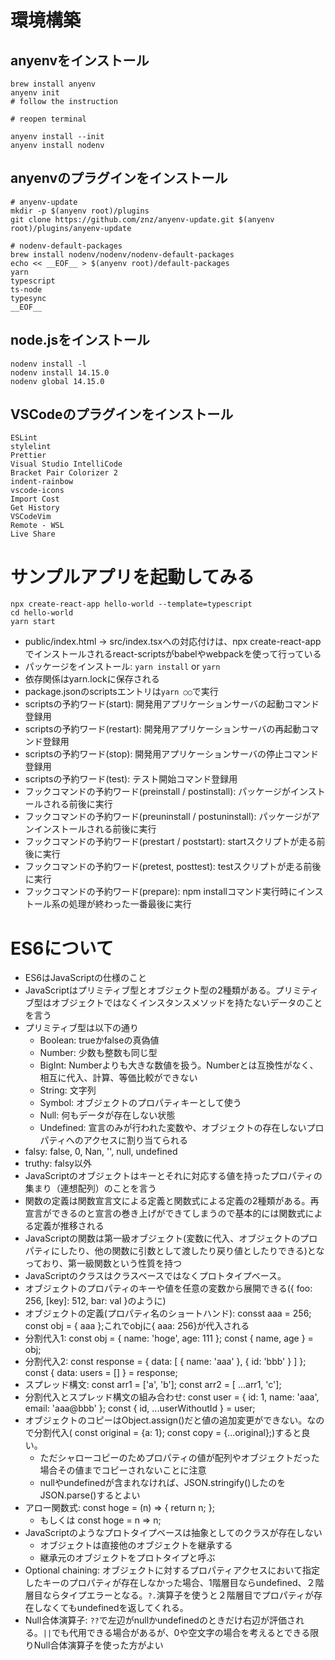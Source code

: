 # 環境構築

## anyenvをインストール

```
brew install anyenv
anyenv init
# follow the instruction

# reopen terminal

anyenv install --init
anyenv install nodenv
```

## anyenvのプラグインをインストール

```
# anyenv-update
mkdir -p $(anyenv root)/plugins
git clone https://github.com/znz/anyenv-update.git $(anyenv root)/plugins/anyenv-update

# nodenv-default-packages
brew install nodenv/nodenv/nodenv-default-packages
echo << __EOF__ > $(anyenv root)/default-packages
yarn
typescript
ts-node
typesync
__EOF__
```

## node.jsをインストール

```
nodenv install -l
nodenv install 14.15.0
nodenv global 14.15.0
```

## VSCodeのプラグインをインストール

```
ESLint
stylelint
Prettier
Visual Studio IntelliCode
Bracket Pair Colorizer 2
indent-rainbow
vscode-icons
Import Cost
Get History
VSCodeVim
Remote - WSL
Live Share
```

# サンプルアプリを起動してみる

```
npx create-react-app hello-world --template=typescript
cd hello-world
yarn start
```

* public/index.html -> src/index.tsxへの対応付けは、npx create-react-appでインストールされるreact-scriptsがbabelやwebpackを使って行っている
* パッケージをインストール: `yarn install` or `yarn`
* 依存関係はyarn.lockに保存される
* package.jsonのscriptsエントリは`yarn ○○`で実行
* scriptsの予約ワード(start): 開発用アプリケーションサーバの起動コマンド登録用
* scriptsの予約ワード(restart): 開発用アプリケーションサーバの再起動コマンド登録用
* scriptsの予約ワード(stop): 開発用アプリケーションサーバの停止コマンド登録用
* scriptsの予約ワード(test): テスト開始コマンド登録用
* フックコマンドの予約ワード(preinstall / postinstall): パッケージがインストールされる前後に実行
* フックコマンドの予約ワード(preuninstall / postuninstall): パッケージがアンインストールされる前後に実行
* フックコマンドの予約ワード(prestart / poststart): startスクリプトが走る前後に実行
* フックコマンドの予約ワード(pretest, posttest): testスクリプトが走る前後に実行
* フックコマンドの予約ワード(prepare): npm installコマンド実行時にインストール系の処理が終わった一番最後に実行

# ES6について

* ES6はJavaScriptの仕様のこと
* JavaScriptはプリミティブ型とオブジェクト型の2種類がある。プリミティブ型はオブジェクトではなくインスタンスメソッドを持たないデータのことを言う
* プリミティブ型は以下の通り
  * Boolean: trueかfalseの真偽値
  * Number: 少数も整数も同じ型
  * BigInt: Numberよりも大きな数値を扱う。Numberとは互換性がなく、相互に代入、計算、等価比較ができない
  * String: 文字列
  * Symbol: オブジェクトのプロパティキーとして使う
  * Null: 何もデータが存在しない状態
  * Undefined: 宣言のみが行われた変数や、オブジェクトの存在しないプロパティへのアクセスに割り当てられる
* falsy: false, 0, Nan, '', null, undefined
* truthy: falsy以外
* JavaScriptのオブジェクトはキーとそれに対応する値を持ったプロパティの集まり（連想配列）のことを言う
* 関数の定義は関数宣言文による定義と関数式による定義の2種類がある。再宣言ができるのと宣言の巻き上げができてしまうので基本的には関数式による定義が推移される
* JavaScriptの関数は第一級オブジェクト(変数に代入、オブジェクトのプロパティにしたり、他の関数に引数として渡したり戻り値としたりできる)となっており、第一級関数という性質を持つ
* JavaScriptのクラスはクラスベースではなくプロトタイプベース。
* オブジェクトのプロパティのキーや値を任意の変数から展開できる({ foo: 256, [key]: 512, bar: val }のように)
* オブジェクトの定義(プロパティ名のショートハンド): consst aaa = 256; const obj = { aaa };これでobjに{ aaa: 256}が代入される
* 分割代入1: const obj = { name: 'hoge', age: 111 }; const { name, age } = obj;
* 分割代入2: const response = { data: [ { name: 'aaa' }, { id: 'bbb' } ] }; const { data: users = [] } = response;
* スプレッド構文: const arr1 = ['a', 'b']; const arr2 = [ ...arr1, 'c'];
* 分割代入とスプレッド構文の組み合わせ: const user = { id: 1, name: 'aaa', email: 'aaa@bbb' }; const { id, ...userWithoutId } = user;
* オブジェクトのコピーはObject.assign()だと値の追加変更ができない。なので分割代入( const original = {a: 1}; const copy = {...original};)すると良い。
  * ただシャローコピーのためプロパティの値が配列やオブジェクトだった場合その値までコピーされないことに注意
  * nullやundefinedが含まれなければ、JSON.stringify()したのをJSON.parse()するとよい
* アロー関数式: const hoge = (n) => { return n; };
  * もしくは const hoge = n => n;
* JavaScriptのようなプロトタイプベースは抽象としてのクラスが存在しない
  * オブジェクトは直接他のオブジェクトを継承する
  * 継承元のオブジェクトをプロトタイプと呼ぶ
* Optional chaining: オブジェクトに対するプロパティアクセスにおいて指定したキーのプロパティが存在しなかった場合、1階層目ならundefined、２階層目ならタイプエラーとなる。`?.`演算子を使うと２階層目でプロパティが存在しなくてもundefinedを返してくれる。
* Null合体演算子: `??`で左辺がnullかundefinedのときだけ右辺が評価される。`||`でも代用できる場合があるが、0や空文字の場合を考えるとできる限りNull合体演算子を使った方がよい
